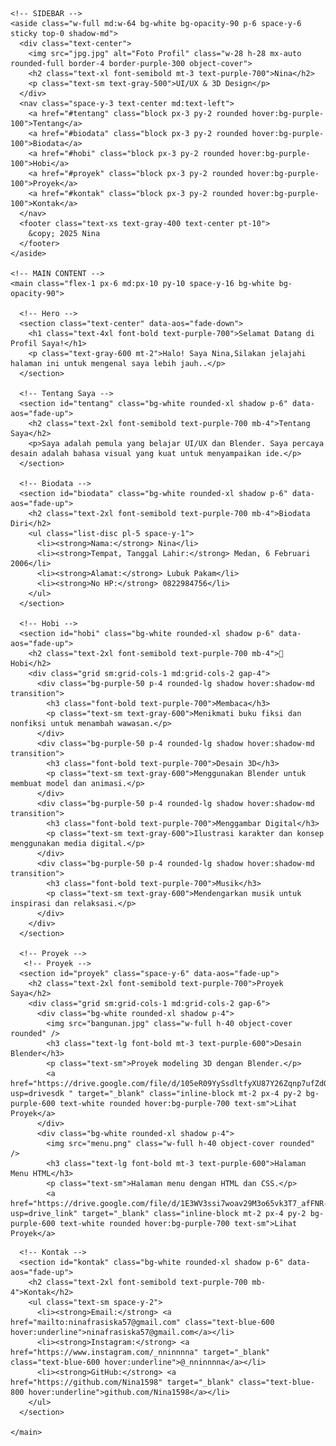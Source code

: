 
<html lang="id">
<head>
  <meta charset="UTF-8" />
  <meta name="viewport" content="width=device-width, initial-scale=1.0" />
  <title>Portofolio Nina</title>
  <script src="https://cdn.tailwindcss.com"></script>
  <link href="https://unpkg.com/aos@next/dist/aos.css" rel="stylesheet"/>
  <style>
    body {
      background-image: url('https://images.unsplash.com/photo-1503264116251-35a269479413?ixlib=rb-4.0.3&auto=format&fit=crop&w=1950&q=80');
      background-size: cover;
      background-attachment: fixed;
    }
  </style>
</head>
<body class="bg-purple-100 bg-opacity-30 min-h-screen font-sans">

  <div class="flex flex-col md:flex-row min-h-screen">

    <!-- SIDEBAR -->
    <aside class="w-full md:w-64 bg-white bg-opacity-90 p-6 space-y-6 sticky top-0 shadow-md">
      <div class="text-center">
        <img src="jpg.jpg" alt="Foto Profil" class="w-28 h-28 mx-auto rounded-full border-4 border-purple-300 object-cover">
        <h2 class="text-xl font-semibold mt-3 text-purple-700">Nina</h2>
        <p class="text-sm text-gray-500">UI/UX & 3D Design</p>
      </div>
      <nav class="space-y-3 text-center md:text-left">
        <a href="#tentang" class="block px-3 py-2 rounded hover:bg-purple-100">Tentang</a>
        <a href="#biodata" class="block px-3 py-2 rounded hover:bg-purple-100">Biodata</a>
        <a href="#hobi" class="block px-3 py-2 rounded hover:bg-purple-100">Hobi</a>
        <a href="#proyek" class="block px-3 py-2 rounded hover:bg-purple-100">Proyek</a>
        <a href="#kontak" class="block px-3 py-2 rounded hover:bg-purple-100">Kontak</a>
      </nav>
      <footer class="text-xs text-gray-400 text-center pt-10">
        &copy; 2025 Nina
      </footer>
    </aside>

    <!-- MAIN CONTENT -->
    <main class="flex-1 px-6 md:px-10 py-10 space-y-16 bg-white bg-opacity-90">

      <!-- Hero -->
      <section class="text-center" data-aos="fade-down">
        <h1 class="text-4xl font-bold text-purple-700">Selamat Datang di Profil Saya!</h1>
        <p class="text-gray-600 mt-2">Halo! Saya Nina,Silakan jelajahi halaman ini untuk mengenal saya lebih jauh..</p>
      </section>

      <!-- Tentang Saya -->
      <section id="tentang" class="bg-white rounded-xl shadow p-6" data-aos="fade-up">
        <h2 class="text-2xl font-semibold text-purple-700 mb-4">Tentang Saya</h2>
        <p>Saya adalah pemula yang belajar UI/UX dan Blender. Saya percaya desain adalah bahasa visual yang kuat untuk menyampaikan ide.</p>
      </section>

      <!-- Biodata -->
      <section id="biodata" class="bg-white rounded-xl shadow p-6" data-aos="fade-up">
        <h2 class="text-2xl font-semibold text-purple-700 mb-4">Biodata Diri</h2>
        <ul class="list-disc pl-5 space-y-1">
          <li><strong>Nama:</strong> Nina</li>
          <li><strong>Tempat, Tanggal Lahir:</strong> Medan, 6 Februari 2006</li>
          <li><strong>Alamat:</strong> Lubuk Pakam</li>
          <li><strong>No HP:</strong> 0822984756</li>
        </ul>
      </section>

      <!-- Hobi -->
      <section id="hobi" class="bg-white rounded-xl shadow p-6" data-aos="fade-up">
        <h2 class="text-2xl font-semibold text-purple-700 mb-4">🎨 Hobi</h2>
        <div class="grid sm:grid-cols-1 md:grid-cols-2 gap-4">
          <div class="bg-purple-50 p-4 rounded-lg shadow hover:shadow-md transition">
            <h3 class="font-bold text-purple-700">Membaca</h3>
            <p class="text-sm text-gray-600">Menikmati buku fiksi dan nonfiksi untuk menambah wawasan.</p>
          </div>
          <div class="bg-purple-50 p-4 rounded-lg shadow hover:shadow-md transition">
            <h3 class="font-bold text-purple-700">Desain 3D</h3>
            <p class="text-sm text-gray-600">Menggunakan Blender untuk membuat model dan animasi.</p>
          </div>
          <div class="bg-purple-50 p-4 rounded-lg shadow hover:shadow-md transition">
            <h3 class="font-bold text-purple-700">Menggambar Digital</h3>
            <p class="text-sm text-gray-600">Ilustrasi karakter dan konsep menggunakan media digital.</p>
          </div>
          <div class="bg-purple-50 p-4 rounded-lg shadow hover:shadow-md transition">
            <h3 class="font-bold text-purple-700">Musik</h3>
            <p class="text-sm text-gray-600">Mendengarkan musik untuk inspirasi dan relaksasi.</p>
          </div>
        </div>
      </section>

      <!-- Proyek -->
       <!-- Proyek -->
      <section id="proyek" class="space-y-6" data-aos="fade-up">
        <h2 class="text-2xl font-semibold text-purple-700">Proyek Saya</h2>
        <div class="grid sm:grid-cols-1 md:grid-cols-2 gap-6">
          <div class="bg-white rounded-xl shadow p-4">
            <img src="bangunan.jpg" class="w-full h-40 object-cover rounded" />
            <h3 class="text-lg font-bold mt-3 text-purple-600">Desain Blender</h3>
            <p class="text-sm">Proyek modeling 3D dengan Blender.</p>
            <a href="https://drive.google.com/file/d/105eR09YySsdltfyXU87Y26Zqnp7ufZdO/view?usp=drivesdk " target="_blank" class="inline-block mt-2 px-4 py-2 bg-purple-600 text-white rounded hover:bg-purple-700 text-sm">Lihat Proyek</a>
          </div>
          <div class="bg-white rounded-xl shadow p-4">
            <img src="menu.png" class="w-full h-40 object-cover rounded" />
            <h3 class="text-lg font-bold mt-3 text-purple-600">Halaman Menu HTML</h3>
            <p class="text-sm">Halaman menu dengan HTML dan CSS.</p>
            <a href="https://drive.google.com/file/d/1E3WV3ssi7woav29M3o65vk3T7_afFNR-/view?usp=drive_link" target="_blank" class="inline-block mt-2 px-4 py-2 bg-purple-600 text-white rounded hover:bg-purple-700 text-sm">Lihat Proyek</a>
</div>
</div>
</section>

      <!-- Kontak -->
      <section id="kontak" class="bg-white rounded-xl shadow p-6" data-aos="fade-up">
        <h2 class="text-2xl font-semibold text-purple-700 mb-4">Kontak</h2>
        <ul class="text-sm space-y-2">
          <li><strong>Email:</strong> <a href="mailto:ninafrasiska57@gmail.com" class="text-blue-600 hover:underline">ninafrasiska57@gmail.com</a></li>
          <li><strong>Instagram:</strong> <a href="https://www.instagram.com/_nninnnna" target="_blank" class="text-blue-600 hover:underline">@_nninnnna</a></li>
          <li><strong>GitHub:</strong> <a href="https://github.com/Nina1598" target="_blank" class="text-blue-800 hover:underline">github.com/Nina1598</a></li>
        </ul>
      </section>

    </main>
  </div>

  <!-- AOS Animasi -->
  <script src="https://unpkg.com/aos@next/dist/aos.js"></script>
  <script>
    AOS.init({ once: true, duration: 800 });
  </script>
</body>
</html>
